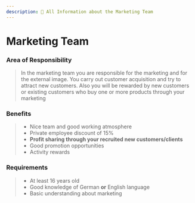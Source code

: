 ```yaml
---
description: 📂 All Information about the Marketing Team
---
```


# Marketing Team

### Area of Responsibility

> In the marketing team you are responsible for the marketing and for the external image. You carry out customer acquisition and try to attract new customers. Also you will be rewarded by new customers or existing customers who buy one or more products through your marketing

### Benefits

> * Nice team and good working atmosphere
> * Private employee discount of 15%
> * **Profit sharing through your recruited new customers/clients**
> * Good promotion opportunities
> * Activity rewards

### Requirements

> * At least 16 years old
> * Good knowledge of German **or** English language
> * Basic understanding about marketing
